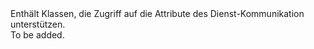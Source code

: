 <Namespace Name="Microsoft.ServiceFabric.Services.Communication.AspNetCore">
  <Docs>
    <summary>Enthält Klassen, die Zugriff auf die Attribute des Dienst-Kommunikation unterstützen.</summary> 
    <remarks>To be added.</remarks>
  </Docs>
</Namespace>
